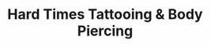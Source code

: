 ---
title: "Hard Times Tattooing & Body Piercing"
url: /hannibal/hard-times-tattooing-and-body-piercing/
shop: tattoo
---